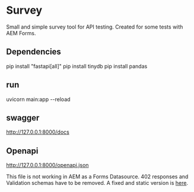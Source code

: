 # Survey

Small and simple survey tool for API testing. Created for some tests with AEM Forms.


## Dependencies

pip install "fastapi[all]"
pip install tinydb
pip install pandas

## run

uvicorn main:app --reload 

## swagger

http://127.0.0.1:8000/docs

## Openapi

http://127.0.0.1:8000/openapi.json

This file is not working in AEM as a Forms Datasource. 402 responses and Validation schemas have to be removed. A fixed and static version is [here](openapi.json). 






